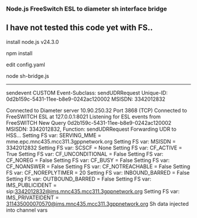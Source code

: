 ###  Node.js FreeSwitch  ESL  to diameter sh interface bridge


## I have not tested this code yet with FS..


install node.js  v24.3.0

npm install

edit config.yaml

node sh-bridge.js





------------------------------
sendevent CUSTOM
Event-Subclass: sendUDRRequest
Unique-ID: 0d2b159c-5431-11ee-b8e9-0242ac120002
MSISDN: 3342012832




Connected to Diameter server 10.90.250.32 Port 3868 (TCP)
Connected to FreeSWITCH ESL at 127.0.0.1:8021
Listening for ESL events from FreeSWITCH
New Query 0d2b159c-5431-11ee-b8e9-0242ac120002 MSISDN: 3342012832, Function: sendUDRRequest
Forwarding UDR to HSS...
Setting FS var: SERVING_MME = mme.epc.mnc435.mcc311.3gppnetwork.org
Setting FS var: MSISDN = 3342012832
Setting FS var: SCSCF = None
Setting FS var: CF_ACTIVE = True
Setting FS var: CF_UNCONDITIONAL = False
Setting FS var: CF_NOREG = False
Setting FS var: CF_BUSY = False
Setting FS var: CF_NOANSWER = False
Setting FS var: CF_NOTREACHABLE = False
Setting FS var: CF_NOREPLYTIMER = 20
Setting FS var: INBOUND_BARRED = False
Setting FS var: OUTBOUND_BARRED = False
Setting FS var: IMS_PUBLICIDENT = sip:3342012832@ims.mnc435.mcc311.3gppnetwork.org
Setting FS var: IMS_PRIVATEIDENT = 311435000070570@ims.mnc435.mcc311.3gppnetwork.org
Sh data injected into channel vars

